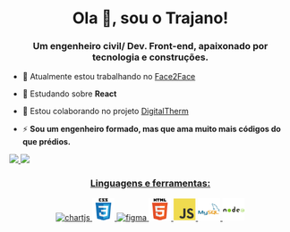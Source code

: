 <h1 align="center">Ola 👋, sou o Trajano!</h1>
<h3 align="center">Um engenheiro civil/ Dev. Front-end, apaixonado por tecnologia e construções.</h3>

- 🔭 Atualmente estou trabalhando no [Face2Face](https://github.com/trajanomarcos/FACE2FACE)

- 🌱 Estudando sobre **React**

- 👯 Estou colaborando no projeto [DigitalTherm](https://github.com/PablitoVocci/SPRINT2)

- ⚡ **Sou um engenheiro formado, mas que ama muito mais códigos do que prédios.**

<div align="left">
  <a href="https://github.com/trajanomarcos">
  <img height="170em" src="https://github-readme-stats.vercel.app/api/top-langs/?username=trajanomarcos&layout=compact&langs_count=7&theme=dark"/>
  <img height="170em" src="https://github-readme-stats.vercel.app/api?username=trajanomarcos&show_icons=true&theme=dark&include_all_commits=true&count_private=true"/>
</div>

<h3 align="center">Linguagens e ferramentas:</h3>
<p align="center">
</a><a href="https://www.chartjs.org" target="_blank" rel="noreferrer"> <img src="https://www.chartjs.org/media/logo-title.svg" alt="chartjs" width="40" height="40"/> </a> <a href="https://www.w3schools.com/css/" target="_blank" rel="noreferrer"> <img src="https://raw.githubusercontent.com/devicons/devicon/master/icons/css3/css3-original-wordmark.svg" alt="css3" width="40" height="40"/> </a> <a href="https://www.figma.com/" target="_blank" rel="noreferrer"> <img src="https://www.vectorlogo.zone/logos/figma/figma-icon.svg" alt="figma" width="40" height="40"/> </a> <a href="https://www.w3.org/html/" target="_blank" rel="noreferrer"> <img src="https://raw.githubusercontent.com/devicons/devicon/master/icons/html5/html5-original-wordmark.svg" alt="html5" width="40" height="40"/> </a> <a href="https://developer.mozilla.org/en-US/docs/Web/JavaScript" target="_blank" rel="noreferrer"> <img src="https://raw.githubusercontent.com/devicons/devicon/master/icons/javascript/javascript-original.svg" alt="javascript" width="40" height="40"/> </a> <a href="https://www.mysql.com/" target="_blank" rel="noreferrer"> <img src="https://raw.githubusercontent.com/devicons/devicon/master/icons/mysql/mysql-original-wordmark.svg" alt="mysql" width="40" height="40"/> </a> <a href="https://nodejs.org" target="_blank" rel="noreferrer"> <img src="https://raw.githubusercontent.com/devicons/devicon/master/icons/nodejs/nodejs-original-wordmark.svg" alt="nodejs" width="40" height="40"/> </a> </p>
</p>
